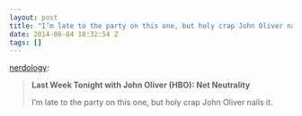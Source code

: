 ```yaml
---
layout: post
title: "I’m late to the party on this one, but holy crap John Oliver nails it."
date: 2014-06-04 18:32:54 Z
tags: []
---
```

[nerdology](http://nerdology.tumblr.com/post/87810170405):

> **Last Week Tonight with John Oliver (HBO): Net Neutrality**
> 
> I’m late to the party on this one, but holy crap John Oliver nails it.
